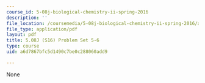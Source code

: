 ```yaml
---
course_id: 5-08j-biological-chemistry-ii-spring-2016
description: ''
file_location: /coursemedia/5-08j-biological-chemistry-ii-spring-2016/a6d7867bfc5d1490c7be0c288060add9_MIT5_08jS16ps5-6.pdf
file_type: application/pdf
layout: pdf
title: 5.08J (S16) Problem Set 5-6
type: course
uid: a6d7867bfc5d1490c7be0c288060add9

---
```

None